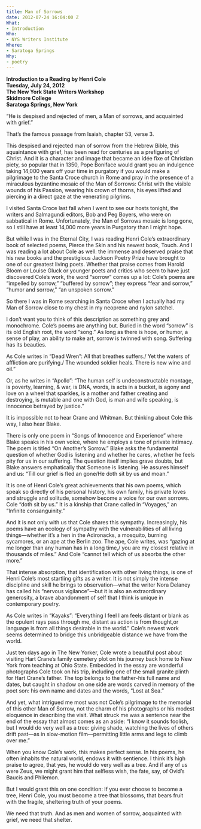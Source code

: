 ```yaml
---
title: Man of Sorrows
date: 2012-07-24 16:04:00 Z
What:
- Introduction
Who:
- NYS Writers Institute
Where:
- Saratoga Springs
Why:
- poetry
---
```


**Introduction to a Reading by Henri Cole**  
**Tuesday, July 24, 2012**  
**The New York State Writers Workshop**  
**Skidmore College**  
**Saratoga Springs, New York**

“He is despised and rejected of men, a Man of sorrows, and acquainted with grief.”

That’s the famous passage from Isaiah, chapter 53, verse 3. 

This despised and rejected man of sorrow from the Hebrew Bible, this aquaintance with grief, has been read for centuries as a prefiguring of Christ.  And it is a character and image that became an idée fixe of Christian piety, so popular that in 1350, Pope Boniface would grant you an indulgence taking 14,000 years off your time in purgatory if you would make a pilgrimage to the Santa Croce church in Rome and pray in the presence of a miraculous byzantine mosaic of the Man of Sorrows: Christ with the visible wounds of his Passion, wearing his crown of thorns, his eyes lifted and piercing in a direct gaze at the venerating pilgrims.

I visited Santa Croce last fall when I went to see our hosts tonight, the writers and Salmagundi editors, Bob and Peg Boyers, who were on sabbatical in Rome.  Unfortunately, the Man of Sorrows mosaic is long gone, so I still have at least 14,000 more years in Purgatory than I might hope.

But while I was in the Eternal City, I was reading Henri Cole’s extraordinary book of selected poems, Pierce the Skin and his newest book, Touch. And I was reading a lot about Cole as well: the immense and deserved praise that his new books and the prestigious Jackson Poetry Prize have brought to one of our greatest living poets.  Whether that praise comes from Harold Bloom or Louise Gluck or younger poets and critics who seem to have just discovered Cole’s work, the word “sorrow” comes up a lot:  Cole’s poems are “impelled by sorrow,” “buffered by sorrow”; they express “fear and sorrow,” “humor and sorrow,” “an unspoken sorrow.”

So there I was in Rome searching in Santa Croce when I actually had my Man of Sorrow close to my chest in my neoprene and nylon satchel.

I don’t want you to think of this description as something grey and monochrome. Cole’s poems are anything but.  Buried in the word “sorrow” is its old English root, the word “song.”  As long as there is hope, or humor, a sense of play, an ability to make art, sorrow is twinned with song.  Suffering has its beauties. 

As Cole writes in “Dead Wren”: All that breathes suffers./ Yet the waters of affliction are purifying./ The wounded soldier heals. There is new wine and oil.”

Or, as he writes in “Apollo”: “The human self is undeconstructable montage, is poverty, learning, & war, is DNA, words, is acts in a bucket, is agony and love on a wheel that sparkles, is a mother and father creating and destroying, is mutable and one with God, is man and wife speaking, is innocence betrayed by justice.”

It is impossible not to hear Crane and Whitman.  But thinking about Cole this way, I also hear Blake.

There is only one poem in “Songs of Innocence and Experience” where Blake speaks in his own voice, where he employs a tone of private intimacy. The poem is titled “On Another’s Sorrow.” Blake asks the fundamental question of whether God is listening and whether he cares, whether he feels pity for us in our suffering. The question itself implies grave doubts, but Blake answers emphatically that Someone is listening.  He assures himself and us: “Till our grief is fled an gone/He doth sit by us and moan.”

It is one of Henri Cole’s great achievements that his own poems, which speak so directly of his personal history, his own family, his private loves and struggle and solitude, somehow become a voice for our own sorrows.  Cole “doth sit by us.” It is a kinship that Crane called in “Voyages,” an “Infinite consanguinity.”

And it is not only with us that Cole shares this sympathy.  Increasingly, his poems have an ecology of sympathy with the vulnerabilities of all living things—whether it’s a hen in the Adironacks, a mosquito, burning sycamores, or an ape at the Berlin zoo. The ape, Cole writes, was “gazing at me longer than any human has in a long time,/ you are my closest relative in thousands of miles.” And Cole “cannot tell which of us absorbs the other more.”

That intense absorption, that identification with other living things, is one of Henri Cole’s most startling gifts as a writer.  It is not simply the intense discipline and skill he brings to observation—what the writer Nora Delaney has called his “nervous vigilance”—but it is also an extraordinary generosity, a brave abandonment of self that I think is unique in contemporary poetry.

As Cole writes in “Kayaks”: “Everything I feel I am feels distant or blank as the opulent rays pass through me, distant as action is from thought,or language is from all things desirable in the world.” Cole’s newest work seems determined to bridge this unbridgeable distance we have from the world.

Just ten days ago in The New Yorker, Cole wrote a beautiful post about visiting Hart Crane’s family cemetery plot on his journey back home to New York from teaching at Ohio State.  Embedded in the essay are wonderful photographs Cole took on his trip, including one of the small granite plinth for Hart Crane’s father. The top belongs to the father-his full name and dates, but caught in shadow on one side are words carved in memory of the poet son: his own name and dates and the words, “Lost at Sea.”

And yet, what intrigued me most was not Cole’s pilgrimage to the memorial of this other Man of Sorrow, not the charm of his photographs or his modest eloquence in describing the visit.  What struck me was a sentence near the end of the essay that almost comes as an aside: “I know it sounds foolish, but I would do very well as a tree: giving shade, watching the lives of others drift past—as in slow-motion film—permitting little arms and legs to climb over me.”

When you know Cole’s work, this makes perfect sense. In his poems, he often inhabits the natural world, endows it with sentience. I think it’s high praise to agree, that yes, he would do very well as a tree.  And if any of us were Zeus, we might grant him that selfless wish, the fate, say, of Ovid’s Baucis and Philemon. 

But I would grant this on one condition: If you ever choose to become a tree, Henri Cole, you must become a tree that blossoms, that bears fruit with the fragile, sheltering truth of your poems.

We need that truth.  And as men and women of sorrow, acquainted with grief, we need that shelter.
